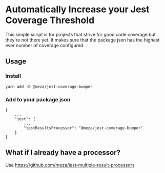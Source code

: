 # Automatically Increase your Jest Coverage Threshold

This simple script is for projects that strive for good code coverage but they're not there yet.
It makes sure that the package json has the highest ever number of coverage configured.

## Usage
### Install
`yarn add -D @meza/jest-coverage-bumper`

### Add to your package json
```
{
    ...
    "jest": {
        ...
        "testResultsProcessor": "@meza/jest-coverage-bumper"
    }
}
```

## What if I already have a processor?
Use https://github.com/meza/jest-multiple-result-processors
